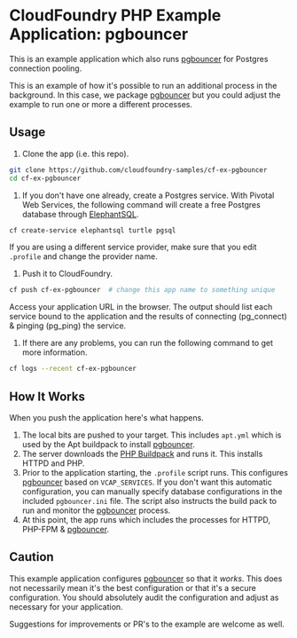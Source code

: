 # CloudFoundry PHP Example Application:  pgbouncer

This is an example application which also runs [pgbouncer] for Postgres connection pooling.

This is an example of how it's possible to run an additional process in the background. In this case, we package [pgbouncer] but you could adjust the example to run one or more a different processes.

## Usage

1. Clone the app (i.e. this repo).

  ```bash
  git clone https://github.com/cloudfoundry-samples/cf-ex-pgbouncer
  cd cf-ex-pgbouncer
  ```

1. If you don't have one already, create a Postgres service.  With Pivotal Web Services, the following command will create a free Postgres database through [ElephantSQL].

  ```bash
  cf create-service elephantsql turtle pgsql
  ```

  If you are using a different service provider, make sure that you edit `.profile` and change the provider name.

1. Push it to CloudFoundry.

  ```bash
  cf push cf-ex-pgbouncer  # change this app name to something unique
  ```

  Access your application URL in the browser.  The output should list each service bound to the application and the results of connecting (pg_connect) & pinging (pg_ping) the service.

1. If there are any problems, you can run the following command to get more information.

  ```bash
  cf logs --recent cf-ex-pgbouncer
  ```

## How It Works

When you push the application here's what happens.

1. The local bits are pushed to your target. This includes `apt.yml` which is used by the Apt buildpack to install [pgbouncer].
1. The server downloads the [PHP Buildpack] and runs it.  This installs HTTPD and PHP.
1. Prior to the application starting, the `.profile` script runs. This configures [pgbouncer] based on `VCAP_SERVICES`. If you don't want this automatic configuration, you can manually specify database configurations in the included `pgbouncer.ini` file.  The script also instructs the build pack to run and monitor the [pgbouncer] process.
1. At this point, the app runs which includes the processes for HTTPD, PHP-FPM & [pgbouncer].

## Caution

This example application configures [pgbouncer] so that it *works*.  This does not necessarily mean it's the best configuration or that it's a secure configuration.  You should absolutely audit the configuration and adjust as necessary for your application.

Suggestions for improvements or PR's to the example are welcome as well.

[PHP Buildpack]:https://github.com/cloudfoundry/php-buildpack
[ElephantSQL]:http://www.elephantsql.com/
[pgbouncer]:https://wiki.postgresql.org/wiki/PgBouncer
